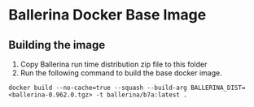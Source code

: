 # Ballerina Docker Base Image

## Building the image

1. Copy Ballerina run time distribution zip file to this folder
1. Run the following command to build the base docker image.

```docker build --no-cache=true --squash --build-arg BALLERINA_DIST=<ballerina-0.962.0.tgz> -t ballerina/b7a:latest .```

